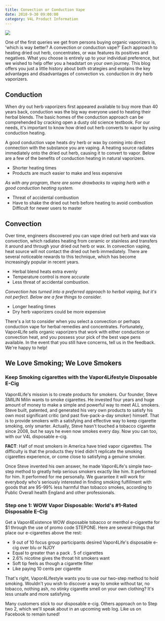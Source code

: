 ```yaml
---
title: Convection or Conduction Vape
date: 2018-9-30 09:00:00
category: V4L Product Information
---
```


![](/images/6.jpg)

One of the first queries we get from persons buying organic vaporizers is, 'which is way better? A convection or conduction vape?' Each approach to heating dried out herb, concentrates, or wax features its positives and negatives. What you choose is entirely up to your individual preference, but we wished to help offer you a headstart on your own journey. This blog offers you just a little history about both strategies and explains the key advantages and disadvantages of convection vs. conduction in dry herb vaporizers.

<!-- more -->

## Conduction

When dry out herb vaporizers first appeared available to buy more than 40 years back, conduction was the big way everyone used to heating their herbal blends. The basic homes of the conduction approach can be comprehended by cracking open a dusty old science textbook. For our needs, it's important to know how dried out herb converts to vapor by using conduction heating.

A good conduction vape heats dry herb or wax by coming into direct connection with the substance you are vaping. A heating source radiates immediately onto the dried out herb, causing it to convert to vapor. Below are a few of the benefits of conduction heating in natural vaporizers.

- Shorter heating times
- Products are much easier to make and less expensive

*As with any program, there are some drawbacks to vaping herb with a good conduction heating system.*

- Threat of accidental combustion
- Have to shake the dried out herb before heating to avoid combustion
Difficult for newer users to master

## Convection

Over time, engineers discovered you can vape dried out herb and wax via convection, which radiates heating from ceramic or stainless and transfers it around and through your dried out herb or wax. In convection vaping, heat source will not contact the dried out herb immediately. There are several noticeable rewards to this technique, which has become increasingly popular in recent years.

- Herbal blend heats extra evenly
- Temperature control is more accurate
- Less threat of accidental combustion.

*Convection has turned into a preferred approach to herbal vaping, but it's not perfect. Below are a few things to consider.*

- Longer heating times
- Dry herb vaporizers could be more expensive

There's a lot to consider when you select a convection or perhaps conduction vape for herbal remedies and concentrates. Fortunately, Vapor4Life sells organic vaporizers that work with either conduction or convection heat, and you possess your pick of the best vape pens available. In the event that you still have concerns, tell us in the feedback. We're happy to help!

## We Love Smoking; We Love Smokers

### Keep Smoking cigarettes with the Vapor4Lifestyle Disposable E-Cig 
   
Vapor4Life's mission is to create products for smokers. Our founder, Steve SMILIN Milin wants to smoke cigarettes. He invested four years and huge amount of money to make a simple and powerful way to meet ALL smokers. Steve built, patented, and generated his very own products to satisfy his own most significant critic (and past five-pack-a-day smoker) himself. That is to provide smokers with a satisfying and effective way to keep cigarette smoking, only smarter. Actually, Steve hasn't touched a tobacco cigarette since 2008, but he says he even now smokes every day. Now you can too, with our V4L disposable e-cig.

__FACT__: Half of most smokers in America have tried vapor cigarettes. The difficulty is that the products they tried didn't replicate the smoking cigarettes experience, or come close to satisfying a genuine smoker.

Once Steve invented his own answer, he made Vapor4Life's simple two-step method to greatly help serious smokers exactly like him. It performed for him. It performed for me personally. We guarantee it will work for everybody who's seriously interested in finding smoking fulfillment with goods that are 95-99% less harmful than tobacco smokes, according to Public Overall health England and other professionals.

### Step one 1: WOW Vapor Disposable: World's #1-Rated Disposable E-Cig

Get a Vapor4Existence WOW disposable tobacco or menthol e-cigarette for $1 through the use of promo code STEPONE.  Here are several things that place our e-cigarettes above the rest:

- 9 out of 10 focus group participants desired Vapor4Life's disposable e-cig over blu or NJOY
- Equal to greater than a pack . 5 of cigarettes
- 2.6% nicotine gives the throat hit smokers want
- Soft tip feels as though a cigarette filter
- Like paying 10 cents per cigarette

That's right, Vapor4Lifestyle wants you to use our two-step method to hold smoking. Wouldn't you wish to discover a way to smoke without tar, no tobacco, nothing ash, no stinky cigarette smell on your own clothing? It's less unsafe and more satisfying.  

Many customers stick to our disposable e-cig. Others approach on to Step two 2, which we'll speak about in an upcoming web log. Like us on Facebook to remain tuned!